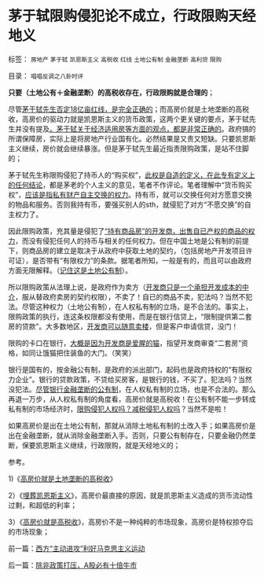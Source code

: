 # 茅于轼限购侵犯论不成立，行政限购天经地义

标签： `房地产` `茅于轼` `凯恩斯主义` `高税收` `红线` `土地公有制` `金融垄断` `高利贷` `限购` 

目录： `唱唱反调之八卦时评`

**只要（土地公有＋金融垄断）的高税收存在，行政限购就是合理的**；

尽管[茅于轼先生否定18亿亩红线，是完全正确的](../../../2009/1/22/沙盘推演：政策认同茅于轼主张后的逻辑过程推理.md)；而高房价就是土地垄断的高税收，高房价的驱动力就是凯恩斯主义的货币政策，这两个更关键的要点，茅于轼先生并没有提及[。茅于轼关于经济适用房等方面的观点，都是非常正确的](../../../2008/12/16/有关人士不宜以民粹的姿态鼓动经济适用房.md)。政府搞的所谓保障房，实际上是将房地产行业国有化。必然结果是又贵又短缺。只要凯恩斯主义继续，房价就会继续暴涨。但是茅于轼先生最近指责限购政策，是站不住脚的；



茅于轼先生称限购侵犯了持币人的“购买权”，[此权是自造的定义，在此专有定义上的任何结论](../../../2010/2/21/完备性体系的逻辑常识和道德，法律，伦理.md)，都是茅老的个人主义的意见，笔者不作评论。笔者理解中“货币购买权”，[应该是指私有财产自主交换的权力](../../../2009/2/5/市场经济的自由交换原则不容争辩.md)。持有币，就可以交换任何对方愿意交换的物品和服务。否则我持有币，要强买别人的sth，就侵犯了对方“不愿交换”的自主权力了。

因此限购政策，充其量是侵犯了[“持有商品房”的开发商，出售自已产权的商品的权力](../../../2011/6/21/讲政治的保障房中的凯恩斯主义.md)，而没有侵犯任何人的持币与相关的任何权力。但在中国土地是公有制的前提下，则商品房的建立是取决于从政府中获取土地的契约，（包括房地产开发项目许可证），是否带有“有限权力”的条款。据笔者所知，一般是有的，而且可以由政府方面无限解释。（[记住这是土地公有制](../../../2011/7/12/世界粮食危机是土地公有制的问题.md)）。

所以限购政策从法理上说，是政府作为卖方（[开发商只是一个承担开发成本的中介](../../../2008/8/11/取消开发商，不如取消经济适用房.md)，服从替政府卖房的契约权限），不卖了！自已的商品不卖，犯法吗？当然不犯法。尽管这种权力（土地公有制），在人权私有制的立场，是不合法的。事实上，限购政策的执行，连这条权限都没有使用，而是在银行信贷上，“限制提供第二套房的贷款”。大多数地区，[开发商可以随意卖楼](../../../2009/1/18/土地资源不可再生是开发商的谎言，粮食危机子虚乌有.md)，但是客户申请信贷，没门！

限购的卡口在银行，[大概是因为开发商是爱腥的猫](../../../2008/8/5/开发商本质上是从银行透支炒楼炒地的房市庄家.md)，指望开发商审查“二套房”资格，如同让饿猫把住装鱼的大门。（笑笑）

银行是国有的，按金融公有制，是政府的派出部门，起码也是政府持权的“有限权力企业”。银行的贷款政策，不贷给买房客，是银行的钱，不买了。犯法吗？当然没犯法。[尽管银行金融垄断的公有制](../../../2011/8/13/高利贷救世界；金融垄断是命门.md)，在人权私有制的立场，也是不合法的。那么再退一万步，从人权私有制的角度看，高房价就是高税收！在公有制不能一步转成私有制的市场经济时，[限购侵犯人权吗？减税侵犯人权吗](../../../2010/10/8/房产税利好房价；低房价主义，高房价信仰和高税收主义.md)？当然不是啦！



如果高房价是出在土地公有制，那就从消除土地私有制的土改入手；如果高房价是出在金融垄断，就从消除金融垄断入手。否则，只要公有制存在，只要金融仍然垄断，保要凯恩斯主义继续，行政限购，就是天经地义的；



参考。

1)《[高房价就是土地垄断的高税收](../../../2011/10/18/高房价就是土地垄断的高税收.md)》

2）《[埋葬凯恩斯主义](../../../2009/9/20/埋葬凯恩斯主义专题文章集.md)》，高房价最直接的原因，就是凯恩斯主义造成的货币流动性过剩，和超低的利率；

3）《[高房价就是高税收](../../../2011/10/12/高房价就是高税收.md)》，高房价不是一种纯粹的市场现象，高房价是特权掠夺后的市场现象；

前一篇：[西方“主动进攻”利好马克思主义运动](../../../2011/11/15/西方“主动进攻”利好马克思主义运动.md)

后一篇：[除非政策打压，A股必有十倍牛市](../../../2011/11/15/除非政策打压，A股必有十倍牛市.md)